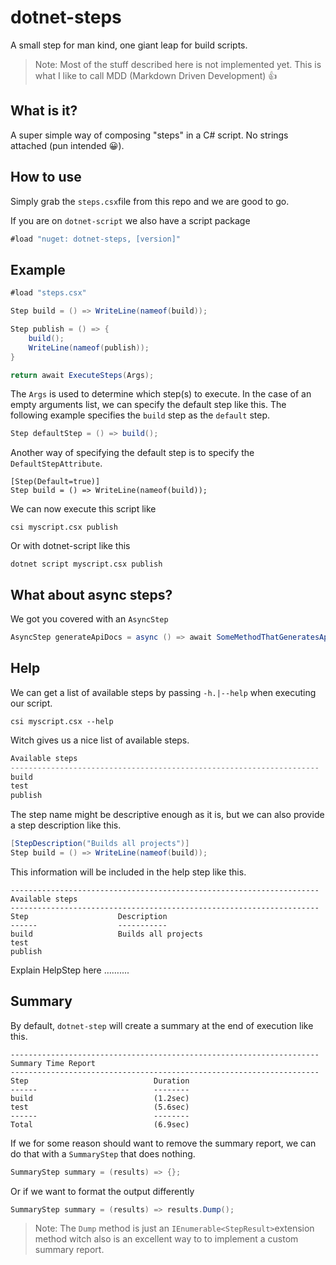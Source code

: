 # dotnet-steps

A small step for man kind, one giant leap for build scripts.

> Note: Most of the stuff described here is not implemented yet. This is what I like to call MDD (Markdown Driven Development) 👍

## What is it?

A super simple way of composing "steps" in a C# script. No strings attached (pun intended 😀).

## How to use

Simply grab the `steps.csx`file from this repo and we are good to go.

If you are on `dotnet-script` we also have a script package 

```c#
#load "nuget: dotnet-steps, [version]"
```



## Example

```c#
#load "steps.csx"

Step build = () => WriteLine(nameof(build));

Step publish = () => {
    build();
    WriteLine(nameof(publish));
}

return await ExecuteSteps(Args);
```

The `Args` is used to determine which step(s) to execute. In the case of an empty arguments list, we can specify the default step like this. The following example specifies the `build` step as the `default` step. 

```C#
Step defaultStep = () => build();
```

Another way of specifying the default step is to specify the `DefaultStepAttribute`.

```
[Step(Default=true)]
Step build = () => WriteLine(nameof(build));
```



We can now execute this script like

```shell
csi myscript.csx publish
```

Or with dotnet-script like this

```shell
dotnet script myscript.csx publish
```



## What about async steps?

We got you covered with an `AsyncStep`

```c#
AsyncStep generateApiDocs = async () => await SomeMethodThatGeneratesApiDocs() 
```

## Help

We can get a list of available steps by passing `-h.|--help` when executing our script.

```shell
csi myscript.csx --help
```

Witch gives us a nice list of available steps.

```c#
Available steps
---------------------------------------------------------------------
build
test
publish
```

The step name might be descriptive enough as it is, but we can also provide a step description like this. 

```c#
[StepDescription("Builds all projects")]
Step build = () => WriteLine(nameof(build));
```

This information will be included in the help step like this. 

```
---------------------------------------------------------------------
Available steps
---------------------------------------------------------------------
Step					Description
------					-----------
build					Builds all projects
test
publish
```

Explain HelpStep here ……....



## Summary

By default, `dotnet-step` will create a summary at the end of execution like this.

```shell
---------------------------------------------------------------------
Summary Time Report
---------------------------------------------------------------------
Step							Duration
------							--------
build							(1.2sec)
test							(5.6sec)
------							--------
Total							(6.9sec)
```

If we for some reason should want to remove the summary report, we can do that with a `SummaryStep` that does nothing.

```c#
SummaryStep summary = (results) => {};
```

Or if we want to format the output differently

```C#
SummaryStep summary = (results) => results.Dump(); 
```

> Note: The `Dump` method is just an `IEnumerable<StepResult>`extension method witch also is an excellent way to to implement a custom summary report. 



